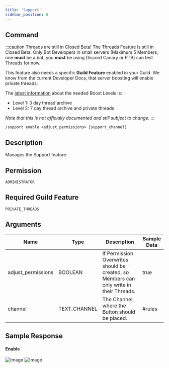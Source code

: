 ```yaml
---
title: 'Support'
sidebar_position: 8
---
```


## Command
:::caution Threads are still in Closed Beta!
The Threads Feature is still in Closed Beta.
Only Bot Developers in small servers (Maximum 5 Members, one **must** be a bot, you **must** be using Discord Canary or PTB) can test Threads for now.

This feature also needs a specific **Guild Feature** enabled in your Guild.
We know from the current Developer Docs, that server boosting will enable private threads.

The [latest information](https://canary.discord.com/channels/613425648685547541/859161948184379403/860371388296462338) about the needed Boost Levels is:
- Level 1: 3 day thread archive
- Level 2: 7 day thread archive and private threads

*Note that this is not officially documented and still subject to change*.
:::
```
/support enable <adjust_permissions> [support_channel]
```

## Description
Manages the Support feature.

## Permission
`ADMINISTRATOR`

## Required Guild Feature
`PRIVATE_THREADS`

## Arguments
| Name | Type | Description | Sample Data |
| ---- | ---- | ----------- | ----------- |
| adjust_permissions | BOOLEAN | If Permission Overwrites should be created, so Members can only write in their Threads. | true |
| channel | TEXT_CHANNEL | The Channel, where the Button should be placed. | #rules |

## Sample Response
#### Enable
![Image](https://cdn.herrtxbias.net/2021-06-30_00-27-05_dd53ba66-cab2-4ad3-8730-67bae5e14508.png)
![Image](https://cdn.herrtxbias.net/2021-06-30_00-27-55_28599bb9-e6b0-49d8-9dca-4e99ce2bd8a1.png)
